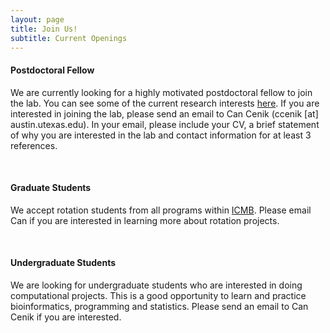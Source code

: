 ```yaml
---
layout: page
title: Join Us!
subtitle: Current Openings
---
```


#### Postdoctoral Fellow

We are currently looking for a highly motivated postdoctoral fellow to join the lab. You can see some of the current research interests [here](/research). If you are interested in joining the lab, please send an email to Can Cenik (ccenik [at] austin.utexas.edu). In your email, please include your CV, a brief statement of why you are interested in the lab and contact information for at least 3 references.  


 &nbsp;

#### Graduate Students
We accept rotation students from all programs within [ICMB](https://icmb.utexas.edu/graduate-programs). Please email Can if you are interested in learning more about rotation projects. 

 &nbsp;

#### Undergraduate Students
We are looking for undergraduate students who are interested in doing computational projects. This is a good opportunity to learn and practice bioinformatics, programming and statistics. Please send an email to Can Cenik if you are interested.